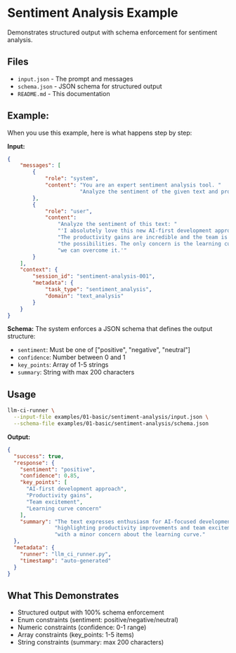 # Sentiment Analysis Example

Demonstrates structured output with schema enforcement for sentiment analysis.

## Files
- `input.json` - The prompt and messages
- `schema.json` - JSON schema for structured output
- `README.md` - This documentation

## Example:

When you use this example, here is what happens step by step:

**Input:**
```json
{
    "messages": [
        {
            "role": "system",
            "content": "You are an expert sentiment analysis tool. "
                       "Analyze the sentiment of the given text and provide structured analysis."
        },
        {
            "role": "user",
            "content": 
                "Analyze the sentiment of this text: "
                "'I absolutely love this new AI-first development approach!"
                "The productivity gains are incredible and the team is really excited about"
                "the possibilities. The only concern is the learning curve, but we're confident"
                "we can overcome it.'"
        }
    ],
    "context": {
        "session_id": "sentiment-analysis-001",
        "metadata": {
            "task_type": "sentiment_analysis",
            "domain": "text_analysis"
        }
    }
}
```

**Schema:** The system enforces a JSON schema that defines the output structure:
- `sentiment`: Must be one of ["positive", "negative", "neutral"]
- `confidence`: Number between 0 and 1
- `key_points`: Array of 1-5 strings
- `summary`: String with max 200 characters


## Usage
```bash
llm-ci-runner \
  --input-file examples/01-basic/sentiment-analysis/input.json \
  --schema-file examples/01-basic/sentiment-analysis/schema.json
```

**Output:**
```json
{
  "success": true,
  "response": {
    "sentiment": "positive",
    "confidence": 0.85,
    "key_points": [
      "AI-first development approach",
      "Productivity gains",
      "Team excitement",
      "Learning curve concern"
    ],
    "summary": "The text expresses enthusiasm for AI-focused development,"
               "highlighting productivity improvements and team excitement,"
               "with a minor concern about the learning curve."
  },
  "metadata": {
    "runner": "llm_ci_runner.py",
    "timestamp": "auto-generated"
  }
}
```


## What This Demonstrates
- Structured output with 100% schema enforcement
- Enum constraints (sentiment: positive/negative/neutral)
- Numeric constraints (confidence: 0-1 range)
- Array constraints (key_points: 1-5 items)
- String constraints (summary: max 200 characters)

